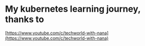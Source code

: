 # My kubernetes learning journey, thanks to
[https://www.youtube.com/c/techworld-with-nana](https://www.youtube.com/c/techworld-with-nana)

